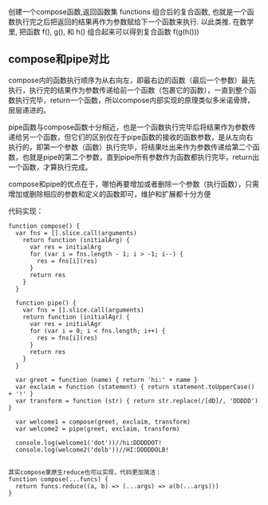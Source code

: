 创建一个compose函数,返回函数集 functions 组合后的复合函数, 也就是一个函数执行完之后把返回的结果再作为参数赋给下一个函数来执行. 以此类推. 在数学里, 把函数 f(), g(), 和 h() 组合起来可以得到复合函数 f(g(h()))

## compose和pipe对比
  compose内的函数执行顺序为从右向左，即最右边的函数（最后一个参数）最先执行，执行完的结果作为参数传递给前一个函数（包裹它的函数），一直到整个函数执行完毕，return一个函数，所以compose内部实现的原理类似多米诺骨牌，层层递进的。
  
  pipe函数与compose函数十分相近，也是一个函数执行完毕后将结果作为参数传递给另一个函数，但它们的区别仅在于pipe函数的接收的函数参数，是从左向右执行的，即第一个参数（函数）执行完毕，将结果吐出来作为参数传递给第二个函数，也就是pipe的第二个参数，直到pipe所有参数作为函数都执行完毕，return出一个函数，才算执行完成。

  compose和pipe的优点在于，哪怕再要增加或者删除一个参数（执行函数），只需增加或删除相应的参数和定义的函数即可，维护和扩展都十分方便
  
  代码实现：
  
    function compose() {
      var fns = [].slice.call(arguments)
        return function (initialArg) {
          var res = initialArg
          for (var i = fns.length - 1; i > -1; i--) {
            res = fns[i](res)
          }
          return res
        }
      }

      function pipe() {
        var fns = [].slice.call(arguments)
        return function (initialAgr) {
          var res = initialAgr
          for (var i = 0; i < fns.length; i++) {
            res = fns[i](res)
          }
          return res
        }
      }

      var greet = function (name) { return 'hi:' + name }
      var exclaim = function (statement) { return statement.toUpperCase() + '!' }
      var transform = function (str) { return str.replace(/[dD]/, 'DDDDD') }
      
      var welcome1 = compose(greet, exclaim, transform)
      var welcome2 = pipe(greet, exclaim, transform)
      
      console.log(welcome1('dot'))//hi:DDDDDOT!
      console.log(welcome2('dolb'))//HI:DDDDDOLB!
      
      
    其实compose拿原生reduce也可以实现，代码更加简洁：
    function compose(...funcs) {
      return funcs.reduce((a, b) => (...args) => a(b(...args)))
    }
   
